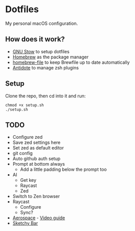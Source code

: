 # Dotfiles
My personal macOS configuration.

## How does it work?
- [GNU Stow](https://www.gnu.org/software/stow/manual/stow.html) to setup dotfiles
- [Homebrew](https://brew.sh/) as the package manager
- [homebrew-file](https://homebrew-file.readthedocs.io/en/latest/) to keep Brewfile up to date automatically
- [Antidote](https://antidote.sh/) to manage zsh plugins

## Setup
Clone the repo, then cd into it and run:
```
chmod +x setup.sh
./setup.sh
```

## TODO
- Configure zed
- Save zed settings here
- Set zed as default editor
- git config
- Auto github auth setup
- Prompt at bottom always
  - Add a little padding below the prompt too
- AI
  - Get key
  - Raycast
  - Zed
- Switch to Zen browser
- Raycast
  - Configure
  - Sync?
- [Aerospace](https://github.com/nikitabobko/AeroSpace) - [Video guide](https://www.youtube.com/watch?v=5nwnJjr5eOo)
- [Sketchy Bar](https://felixkratz.github.io/SketchyBar/)
